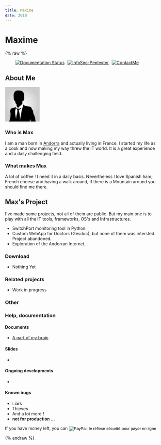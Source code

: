 ```yaml
---
title: Maxime
date: 2018
---
```


Maxime
=====

{% raw %}

<ul style="display:flex; list-style:none;">
    <!-- SVG files are text files: easy to update when needed -->
    <li style="display: inline; margin-left: 10px;">
        <a href='https://ptestmethod.readthedocs.io/'>
    <img src='//readthedocs.org/projects/ptestmethod/badge/?version=latest' alt='Documentation Status' />
</a>
    </li>
    <li style="display: inline; margin-left: 10px;">
        <a href=""><img src="https://img.shields.io/badge/InfoSec-Pentester-brightgreen.svg" alt="InfoSec-Pentester" /></a>
    </li>
    <li style="display: inline; margin-left: 10px;">
        <a href="mailto:maxime.villalongue@gmail.com"><img src="https://img.shields.io/badge/Contact-Me-blue.svg" alt="ContactMe" /></a>
    </li>
</ul>


About Me
-----------

![](img/business-man-avatar-vector-114-185058.png)



### Who is Max

I am a man born in [Andorra](http://visitandorra.com) and actually living in France. I started my life as a cook and now making my way threw the IT world. It is a great experience and a daily challenging field. 

### What makes Max 

A lot of coffee ! I need it in a daily basis. Nevertheless I love Spanish ham, French cheese and having a walk around, if there is a Mountain around you should find me there.

Max's Project
-------------

I've made some projects, not all of them are public. But my main one is to play with all the IT tools, frameworks, OS's and Infrastructures.

* SwitchPort monitoring tool in Python
* Custom WebApp for Doctors (Gesdoc), but none of them was intersted. Project abandoned.
* Exploration of the Andorran Internet.

### Download

*   Nothing Yet


### Related projects

*   Work in progress

### Other


### Help, documentation


#### Documents

*   [A part of my brain](https://ptestmethod.readthedocs.io)


#### Slides

*   



#### Ongoing developments

*   

#### Known bugs

*   Liars
*   Thieves
*   And a lot more ! 
*   **not for production ...**




<form action="https://www.paypal.com/cgi-bin/webscr" method="post" target="_top">
    If you have money left, you can 
<input type="hidden" name="cmd" value="_s-xclick">
<input type="hidden" name="hosted_button_id" value="EG567QA4QFWKQ">
<input type="image" src="https://www.paypalobjects.com/fr_FR/FR/i/btn/btn_donate_SM.gif" border="0" name="submit" alt="PayPal, le réflexe sécurité pour payer en ligne">
<img alt="" border="0" src="https://www.paypalobjects.com/fr_FR/i/scr/pixel.gif" width="1" height="1">
</form>

{% endraw %}
